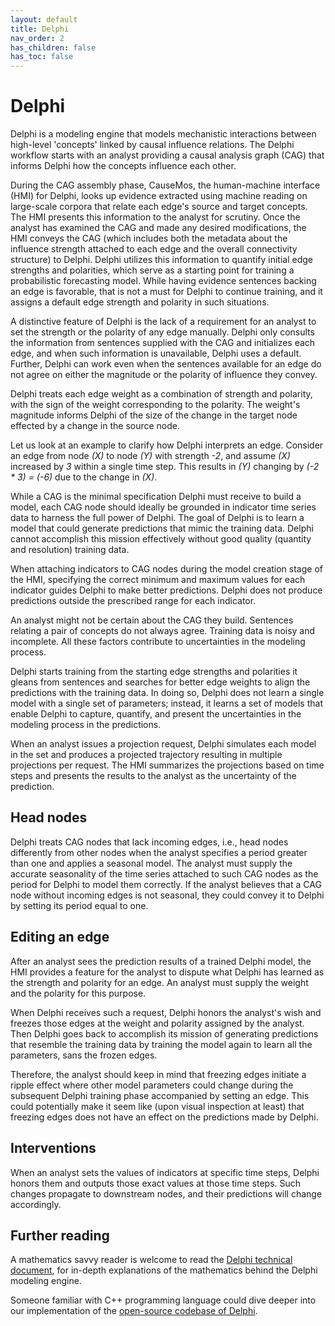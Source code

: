 ```yaml
---
layout: default
title: Delphi
nav_order: 2
has_children: false
has_toc: false
---
```


# Delphi

Delphi is a modeling engine that models mechanistic interactions between high-level 'concepts' linked by causal influence relations. The Delphi workflow starts with an analyst providing a causal analysis graph (CAG) that informs Delphi how the concepts influence each other.

During the CAG assembly phase, CauseMos, the human-machine interface (HMI) for Delphi, looks up evidence extracted using machine reading on large-scale corpora that relate each edge's source and target concepts. The HMI presents this information to the analyst for scrutiny. Once the analyst has examined the CAG and made any desired modifications, the HMI conveys the CAG (which includes both the metadata about the influence strength attached to each edge and the overall connectivity structure) to Delphi. Delphi utilizes this information to quantify initial edge strengths and polarities, which serve as a starting point for training a probabilistic forecasting model. While having evidence sentences backing an edge is favorable, that is not a must for Delphi to continue training, and it assigns a default edge strength and polarity in such situations.

A distinctive feature of Delphi is the lack of a requirement for an analyst to set the strength or the polarity of any edge manually. Delphi only consults the information from sentences supplied with the CAG and initializes each edge, and when such information is unavailable, Delphi uses a default. Further, Delphi can work even when the sentences available for an edge do not agree on either the magnitude or the polarity of influence they convey.

Delphi treats each edge weight as a combination of strength and polarity, with the sign of the weight corresponding to the polarity. The weight's magnitude informs Delphi of the size of the change in the target node effected by a change in the source node.

Let us look at an example to clarify how Delphi interprets an edge. Consider an edge from node _(X)_ to node _(Y)_ with strength _-2_, and assume _(X)_ increased by _3_ within a single time step. This results in _(Y)_ changing by _(-2 * 3) = (-6)_ due to the change in _(X)_.

While a CAG is the minimal specification Delphi must receive to build a model, each CAG node should ideally be grounded in indicator time series data to harness the full power of Delphi. The goal of Delphi is to learn a model that could generate predictions that mimic the training data. Delphi cannot accomplish this mission effectively without good quality (quantity and resolution) training data.

When attaching indicators to CAG nodes during the model creation stage of the HMI, specifying the correct minimum and maximum values for each indicator guides Delphi to make better predictions. Delphi does not produce predictions outside the prescribed range for each indicator.

An analyst might not be certain about the CAG they build. Sentences relating a pair of concepts do not always agree. Training data is noisy and incomplete. All these factors contribute to uncertainties in the modeling process.

Delphi starts training from the starting edge strengths and polarities it gleans from sentences and searches for better edge weights to align the predictions with the training data. In doing so, Delphi does not learn a single model with a single set of parameters; instead, it learns a set of models that enable Delphi to capture, quantify, and present the uncertainties in the modeling process in the predictions.

When an analyst issues a projection request, Delphi simulates each model in the set and produces a projected trajectory resulting in multiple projections per request. The HMI summarizes the projections based on time steps and presents the results to the analyst as the uncertainty of the prediction.


## Head nodes

Delphi treats CAG nodes that lack incoming edges, i.e., head nodes differently from other nodes when the analyst specifies a period greater than one and applies a seasonal model. The analyst must supply the accurate seasonality of the time series attached to such CAG nodes as the period for Delphi to model them correctly. If the analyst believes that a CAG node without incoming edges is not seasonal, they could convey it to Delphi by setting its period equal to one.


## Editing an edge

After an analyst sees the prediction results of a trained Delphi model, the HMI provides a feature for the analyst to dispute what Delphi has learned as the strength and polarity for an edge. An analyst must supply the weight and the polarity for this purpose.

When Delphi receives such a request, Delphi honors the analyst's wish and freezes those edges at the weight and polarity assigned by the analyst. Then Delphi goes back to accomplish its mission of generating predictions that resemble the training data by training the model again to learn all the parameters, sans the frozen edges.

Therefore, the analyst should keep in mind that freezing edges initiate a ripple effect where other model parameters could change during the subsequent Delphi training phase accompanied by setting an edge. This could potentially make it seem like (upon visual inspection at least) that freezing edges does not have an effect on the predictions made by Delphi.


## Interventions

When an analyst sets the values of indicators at specific time steps, Delphi honors them and outputs those exact values at those time steps. Such changes propagate to downstream nodes, and their predictions will change accordingly.

## Further reading

A mathematics savvy reader is welcome to read the [Delphi technical document](http://vision.cs.arizona.edu/adarsh/Arizona_Text_to_Model_Procedure.pdf), for in-depth explanations of the mathematics behind the Delphi modeling engine.

Someone familiar with C++ programming language could dive deeper into our implementation of the [open-source codebase of Delphi](https://github.com/ml4ai/delphi).


